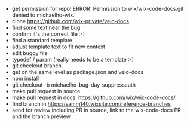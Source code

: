  - get permission for repo! ERROR: Permission to wix/wix-code-docs.git denied to michaelho-wix.
 - clone https://github.com/wix-private/velo-docs
 - find some text near the bug
 - confirm it's the correct file :-)
 - find a standard template
 - adjust template text to fit new context
 - edit buggy file
 - typedef / param (really needs to be a template :-)
 - git checkout branch
 - get on the same level as package.json and velo-docs
 - npm install
 - git checkout -b michaelho-bug-day-suppressauth
 - make pull request in source
 - make pull request in docs: https://github.com/wix/wix-code-docs/
 - find branch in https://samm140.wixsite.com/reference-branches
 - send for review including PR in source, link to the wix-code-docs PR and the branch preview
